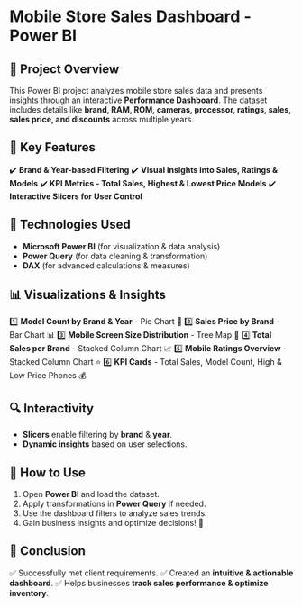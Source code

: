 # Mobile Store Sales Dashboard - Power BI

## 📌 Project Overview
This Power BI project analyzes mobile store sales data and presents insights through an interactive **Performance Dashboard**. The dataset includes details like **brand, RAM, ROM, cameras, processor, ratings, sales, sales price, and discounts** across multiple years.

## 🎯 Key Features
✔️ **Brand & Year-based Filtering**
✔️ **Visual Insights into Sales, Ratings & Models**
✔️ **KPI Metrics - Total Sales, Highest & Lowest Price Models**
✔️ **Interactive Slicers for User Control**

## 🔧 Technologies Used
- **Microsoft Power BI** (for visualization & data analysis)
- **Power Query** (for data cleaning & transformation)
- **DAX** (for advanced calculations & measures)

## 📊 Visualizations & Insights
1️⃣ **Model Count by Brand & Year** - Pie Chart 🥧
2️⃣ **Sales Price by Brand** - Bar Chart 📊
3️⃣ **Mobile Screen Size Distribution** - Tree Map 🌳
4️⃣ **Total Sales per Brand** - Stacked Column Chart 📈
5️⃣ **Mobile Ratings Overview** - Stacked Column Chart ⭐
6️⃣ **KPI Cards** - Total Sales, Model Count, High & Low Price Phones 💰

## 🔍 Interactivity
- **Slicers** enable filtering by **brand** & **year**.
- **Dynamic insights** based on user selections.

## 🚀 How to Use
1. Open **Power BI** and load the dataset.
2. Apply transformations in **Power Query** if needed.
3. Use the dashboard filters to analyze sales trends.
4. Gain business insights and optimize decisions! 📢

## 📌 Conclusion
✅ Successfully met client requirements.
✅ Created an **intuitive & actionable dashboard**.
✅ Helps businesses **track sales performance & optimize inventory**.
